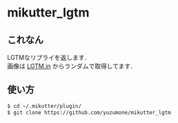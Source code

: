 # mikutter_lgtm
## これなん
LGTMなリプライを返します．  
画像は [LGTM.in](http://lgtm.in/) からランダムで取得してます．

## 使い方
```sh
$ cd ~/.mikutter/plugin/
$ git clone https://github.com/yuzumone/mikutter_lgtm
```
